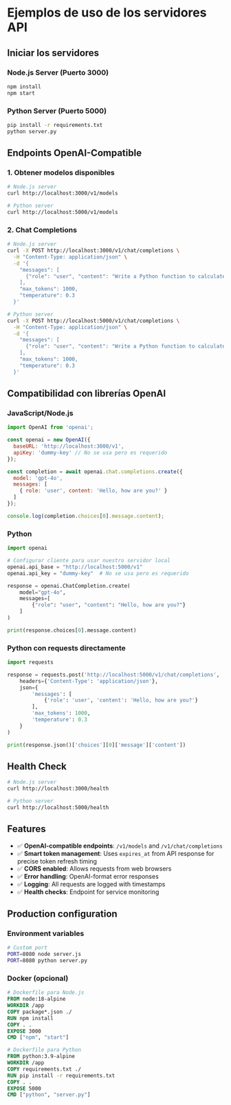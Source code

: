 # Ejemplos de uso de los servidores API

## Iniciar los servidores

### Node.js Server (Puerto 3000)
```bash
npm install
npm start
```

### Python Server (Puerto 5000)
```bash
pip install -r requirements.txt
python server.py
```

## Endpoints OpenAI-Compatible

### 1. Obtener modelos disponibles

```bash
# Node.js server
curl http://localhost:3000/v1/models

# Python server
curl http://localhost:5000/v1/models
```

### 2. Chat Completions

```bash
# Node.js server
curl -X POST http://localhost:3000/v1/chat/completions \
  -H "Content-Type: application/json" \
  -d '{
    "messages": [
      {"role": "user", "content": "Write a Python function to calculate factorial"}
    ],
    "max_tokens": 1000,
    "temperature": 0.3
  }'

# Python server
curl -X POST http://localhost:5000/v1/chat/completions \
  -H "Content-Type: application/json" \
  -d '{
    "messages": [
      {"role": "user", "content": "Write a Python function to calculate factorial"}
    ],
    "max_tokens": 1000,
    "temperature": 0.3
  }'
```

## Compatibilidad con librerías OpenAI

### JavaScript/Node.js
```javascript
import OpenAI from 'openai';

const openai = new OpenAI({
  baseURL: 'http://localhost:3000/v1',
  apiKey: 'dummy-key' // No se usa pero es requerido
});

const completion = await openai.chat.completions.create({
  model: 'gpt-4o',
  messages: [
    { role: 'user', content: 'Hello, how are you?' }
  ]
});

console.log(completion.choices[0].message.content);
```

### Python
```python
import openai

# Configurar cliente para usar nuestro servidor local
openai.api_base = "http://localhost:5000/v1"
openai.api_key = "dummy-key"  # No se usa pero es requerido

response = openai.ChatCompletion.create(
    model="gpt-4o",
    messages=[
        {"role": "user", "content": "Hello, how are you?"}
    ]
)

print(response.choices[0].message.content)
```

### Python con requests directamente
```python
import requests

response = requests.post('http://localhost:5000/v1/chat/completions', 
    headers={'Content-Type': 'application/json'},
    json={
        'messages': [
            {'role': 'user', 'content': 'Hello, how are you?'}
        ],
        'max_tokens': 1000,
        'temperature': 0.3
    }
)

print(response.json()['choices'][0]['message']['content'])
```

## Health Check

```bash
# Node.js server
curl http://localhost:3000/health

# Python server
curl http://localhost:5000/health
```

## Features

- ✅ **OpenAI-compatible endpoints**: `/v1/models` and `/v1/chat/completions`
- ✅ **Smart token management**: Uses `expires_at` from API response for precise token refresh timing
- ✅ **CORS enabled**: Allows requests from web browsers
- ✅ **Error handling**: OpenAI-format error responses
- ✅ **Logging**: All requests are logged with timestamps
- ✅ **Health checks**: Endpoint for service monitoring

## Production configuration

### Environment variables
```bash
# Custom port
PORT=8080 node server.js
PORT=8080 python server.py
```

### Docker (opcional)
```dockerfile
# Dockerfile para Node.js
FROM node:18-alpine
WORKDIR /app
COPY package*.json ./
RUN npm install
COPY . .
EXPOSE 3000
CMD ["npm", "start"]

# Dockerfile para Python
FROM python:3.9-alpine
WORKDIR /app
COPY requirements.txt ./
RUN pip install -r requirements.txt
COPY . .
EXPOSE 5000
CMD ["python", "server.py"]
```
